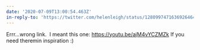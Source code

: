 ```yaml
---
date: '2020-07-09T13:00:54.463Z'
in-reply-to: 'https://twitter.com/helenleigh/status/1280997471636926464?s=20'
---
```


Errr...wrong link. &nbsp;I meant this one:    https://youtu.be/ajM4vYCZMZk    If you need theremin inspiration :)  
